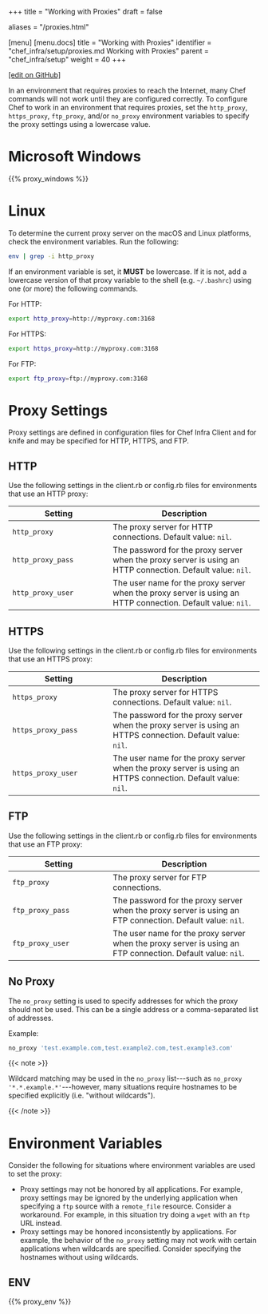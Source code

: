 +++
title = "Working with Proxies"
draft = false

aliases = "/proxies.html"

[menu]
  [menu.docs]
    title = "Working with Proxies"
    identifier = "chef_infra/setup/proxies.md Working with Proxies"
    parent = "chef_infra/setup"
    weight = 40
+++    

[\[edit on GitHub\]](https://github.com/chef/chef-web-docs/blob/master/content/proxies.md)

In an environment that requires proxies to reach the Internet, many Chef
commands will not work until they are configured correctly. To configure
Chef to work in an environment that requires proxies, set the
`http_proxy`, `https_proxy`, `ftp_proxy`, and/or `no_proxy` environment
variables to specify the proxy settings using a lowercase value.

Microsoft Windows
=================

{{% proxy_windows %}}

Linux
=====

To determine the current proxy server on the macOS and Linux platforms,
check the environment variables. Run the following:

``` bash
env | grep -i http_proxy
```

If an environment variable is set, it **MUST** be lowercase. If it is
not, add a lowercase version of that proxy variable to the shell (e.g.
`~/.bashrc`) using one (or more) the following commands.

For HTTP:

``` bash
export http_proxy=http://myproxy.com:3168
```

For HTTPS:

``` bash
export https_proxy=http://myproxy.com:3168
```

For FTP:

``` bash
export ftp_proxy=ftp://myproxy.com:3168
```

Proxy Settings
==============

Proxy settings are defined in configuration files for Chef Infra Client
and for knife and may be specified for HTTP, HTTPS, and FTP.

HTTP
----

Use the following settings in the client.rb or config.rb files for
environments that use an HTTP proxy:

<table>
<colgroup>
<col style="width: 40%" />
<col style="width: 60%" />
</colgroup>
<thead>
<tr class="header">
<th>Setting</th>
<th>Description</th>
</tr>
</thead>
<tbody>
<tr class="odd">
<td><code>http_proxy</code></td>
<td>The proxy server for HTTP connections. Default value: <code>nil</code>.</td>
</tr>
<tr class="even">
<td><code>http_proxy_pass</code></td>
<td>The password for the proxy server when the proxy server is using an HTTP connection. Default value: <code>nil</code>.</td>
</tr>
<tr class="odd">
<td><code>http_proxy_user</code></td>
<td>The user name for the proxy server when the proxy server is using an HTTP connection. Default value: <code>nil</code>.</td>
</tr>
</tbody>
</table>

HTTPS
-----

Use the following settings in the client.rb or config.rb files for
environments that use an HTTPS proxy:

<table>
<colgroup>
<col style="width: 40%" />
<col style="width: 60%" />
</colgroup>
<thead>
<tr class="header">
<th>Setting</th>
<th>Description</th>
</tr>
</thead>
<tbody>
<tr class="odd">
<td><code>https_proxy</code></td>
<td>The proxy server for HTTPS connections. Default value: <code>nil</code>.</td>
</tr>
<tr class="even">
<td><code>https_proxy_pass</code></td>
<td>The password for the proxy server when the proxy server is using an HTTPS connection. Default value: <code>nil</code>.</td>
</tr>
<tr class="odd">
<td><code>https_proxy_user</code></td>
<td>The user name for the proxy server when the proxy server is using an HTTPS connection. Default value: <code>nil</code>.</td>
</tr>
</tbody>
</table>

FTP
---

Use the following settings in the client.rb or config.rb files for
environments that use an FTP proxy:

<table>
<colgroup>
<col style="width: 40%" />
<col style="width: 60%" />
</colgroup>
<thead>
<tr class="header">
<th>Setting</th>
<th>Description</th>
</tr>
</thead>
<tbody>
<tr class="odd">
<td><code>ftp_proxy</code></td>
<td>The proxy server for FTP connections.</td>
</tr>
<tr class="even">
<td><code>ftp_proxy_pass</code></td>
<td>The password for the proxy server when the proxy server is using an FTP connection. Default value: <code>nil</code>.</td>
</tr>
<tr class="odd">
<td><code>ftp_proxy_user</code></td>
<td>The user name for the proxy server when the proxy server is using an FTP connection. Default value: <code>nil</code>.</td>
</tr>
</tbody>
</table>

No Proxy
--------

The `no_proxy` setting is used to specify addresses for which the proxy
should not be used. This can be a single address or a comma-separated
list of addresses.

Example:

``` ruby
no_proxy 'test.example.com,test.example2.com,test.example3.com'
```

{{< note >}}

Wildcard matching may be used in the `no_proxy` list---such as
`no_proxy '*.*.example.*'`---however, many situations require hostnames
to be specified explicitly (i.e. "without wildcards").

{{< /note >}}

Environment Variables
=====================

Consider the following for situations where environment variables are
used to set the proxy:

-   Proxy settings may not be honored by all applications. For example,
    proxy settings may be ignored by the underlying application when
    specifying a `ftp` source with a `remote_file` resource. Consider a
    workaround. For example, in this situation try doing a `wget` with
    an `ftp` URL instead.
-   Proxy settings may be honored inconsistently by applications. For
    example, the behavior of the `no_proxy` setting may not work with
    certain applications when wildcards are specified. Consider
    specifying the hostnames without using wildcards.

ENV
---

{{% proxy_env %}}
